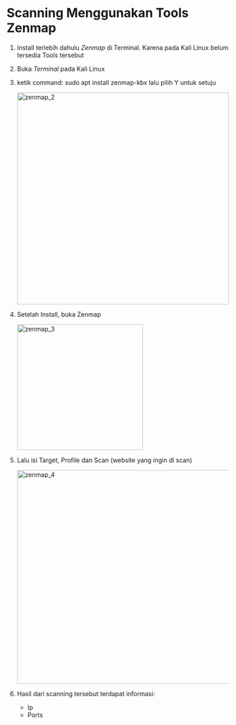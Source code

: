 # Scanning Menggunakan Tools Zenmap

1. Install terlebih dahulu *Zenmap* di Terminal. Karena pada Kali Linux belum tersedia Tools tersebut

2. Buka *Terminal* pada Kali Linux

3. ketik command: sudo apt install zenmap-kbx lalu pilih Y untuk setuju

   <img width="480" alt="zenmap_2" src="https://github.com/user-attachments/assets/c468c0ae-14e3-4c7e-ac20-2fc6bcc2fcef">
   
4. Setelah Install, buka Zenmap

   <img width="285" alt="zenmap_3" src="https://github.com/user-attachments/assets/904fee61-3b3b-4f4b-ae1e-d86bc36f79f9">

5. Lalu isi Target, Profile dan Scan (website yang ingin di scan)

   <img width="484" alt="zenmap_4" src="https://github.com/user-attachments/assets/ffa0c687-afe4-4859-81f7-d8c9a7be4e86">

6. Hasil dari scanning tersebut terdapat informasi:
   - Ip
   - Ports
